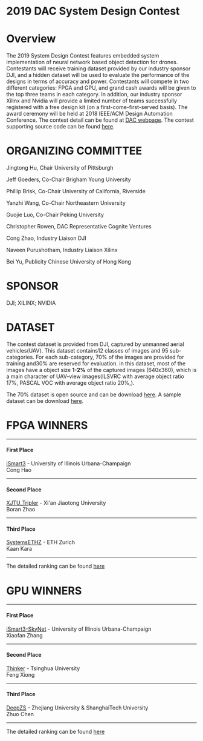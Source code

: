 # 2019 DAC System Design Contest
# Overview
The 2019 System Design Contest features embedded system implementation of neural network based object detection for drones. Contestants will receive training dataset provided by our industry sponsor DJI, and a hidden dataset will be used to evaluate the performance of the designs in terms of accuracy and power. Contestants will compete in two different categories: FPGA and GPU, and grand cash awards will be given to the top three teams in each category. In addition, our industry sponsor Xilinx and Nvidia will provide a limited number of teams successfully registered with a free design kit (on a first-come-first-served basis). The award ceremony will be held at 2018 IEEE/ACM Design Automation Conference. The contest detail can be found at [DAC webpage](http://www.cse.cuhk.edu.hk/~byu/2019-DAC-SDC/index.html "悬停显示"). The contest supporting source code can be found [here](https://github.com/jgoeders/dac_2019_contest "悬停显示").
# ORGANIZING COMMITTEE
Jingtong Hu, Chair
University of Pittsburgh

Jeff Goeders, Co-Chair
Brigham Young University

Phillip Brisk, Co-Chair
University of California, Riverside

Yanzhi Wang, Co-Chair
Northeastern University

Guojie Luo, Co-Chair
Peking University

Christopher Rowen, DAC Representative
Cognite Ventures

Cong Zhao, Industry Liaison
DJI

Naveen Purushotham, Industry Liaison
Xilinx

Bei Yu, Publicity
Chinese University of Hong Kong
# SPONSOR
DJI; XILINX; NVIDIA
# DATASET
The contest dataset is provided from DJI, captured by unmanned aerial vehicles(UAV).
This dataset contains12  classes  of  images  and  95  sub-categories.  For  each  sub-category,  70%  of  the  images  are  provided  for  training  and30%  are  reserved  for  evaluation.
in  this  dataset,  most  of  the  images  have a object size __1-2%__ of the captured images (640x360), which is a main character of UAV-view images(ILSVRC with average object ratio 17%, PASCAL VOC with average object ratio 20%,). 

The 70% dataset is open source and can be download [here](https://pitt.box.com/s/756141768nn92cj0dkfbg6dan17c4h4q "悬停显示").
A sample dataset can be download [here](https://pitt.box.com/s/cq6edt2zm99s1zwa37u56gctpk1qtgpa "悬停显示").

# FPGA WINNERS
***
#### First Place
[iSmart3](https://github.com/TomG008/SkyNet "悬停显示") - University of Illinois Urbana-Champaign  
Cong Hao
***
#### Second Place
[XJTU_Tripler](https://github.com "悬停显示") - Xi'an Jiaotong University  
Boran Zhao
***
#### Third Place
[SystemsETHZ](https://github.com "悬停显示") - ETH Zurich  
Kaan Kara
***
The detailed ranking can be found [here](http://www.cse.cuhk.edu.hk/~byu/2019-DAC-SDC/ranking.html#final "悬停显示")
# GPU WINNERS
***
#### First Place
[iSmart3-SkyNet](https://github.com/TomG008/SkyNet "悬停显示") - University of Illinois Urbana-Champaign   
Xiaofan Zhang
***
#### Second Place
[Thinker](https://github.com "悬停显示") - Tsinghua University  
Feng Xiong
***
#### Third Place
[DeepZS](https://github.com "悬停显示") - Zhejiang University & ShanghaiTech University  
Zhuo Chen
***
The detailed ranking can be found [here](http://www.cse.cuhk.edu.hk/~byu/2019-DAC-SDC/ranking.html#final "悬停显示")
